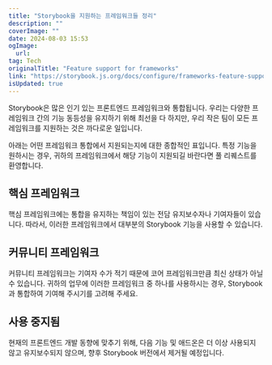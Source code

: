 ```yaml
---
title: "Storybook을 지원하는 프레임워크들 정리"
description: ""
coverImage: ""
date: 2024-08-03 15:53
ogImage: 
  url: 
tag: Tech
originalTitle: "Feature support for frameworks"
link: "https://storybook.js.org/docs/configure/frameworks-feature-support"
isUpdated: true
---
```







Storybook은 많은 인기 있는 프론트엔드 프레임워크와 통합됩니다. 우리는 다양한 프레임워크 간의 기능 동등성을 유지하기 위해 최선을 다 하지만, 우리 작은 팀이 모든 프레임워크를 지원하는 것은 까다로운 일입니다.

아래는 어떤 프레임워크 통합에서 지원되는지에 대한 종합적인 표입니다. 특정 기능을 원하시는 경우, 귀하의 프레임워크에서 해당 기능이 지원되길 바란다면 풀 리퀘스트를 환영합니다.

## 핵심 프레임워크

핵심 프레임워크에는 통합을 유지하는 책임이 있는 전담 유지보수자나 기여자들이 있습니다. 따라서, 이러한 프레임워크에서 대부분의 Storybook 기능을 사용할 수 있습니다.



## 커뮤니티 프레임워크

커뮤니티 프레임워크는 기여자 수가 적기 때문에 코어 프레임워크만큼 최신 상태가 아닐 수 있습니다. 귀하의 업무에 이러한 프레임워크 중 하나를 사용하시는 경우, Storybook과 통합하여 기여해 주시기를 고려해 주세요.

## 사용 중지됨

현재의 프론트엔드 개발 동향에 맞추기 위해, 다음 기능 및 애드온은 더 이상 사용되지 않고 유지보수되지 않으며, 향후 Storybook 버전에서 제거될 예정입니다.